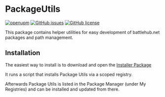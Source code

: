# PackageUtils

[![openupm](https://img.shields.io/npm/v/net.battlehub.packageutils?label=openupm&registry_uri=https://package.openupm.com)](https://openupm.com/packages/net.battlehub.packageutils/)
[![GitHub issues](https://img.shields.io/github/issues/Battlehub0x/PackageUtils)](https://github.com/Battlehub0x/PackageUtils/issues)
[![GitHub license](https://img.shields.io/github/license/Battlehub0x/PackageUtils?label=license)](https://github.com/Battlehub0x/PackageUtils/blob/main/LICENSE)

This package contains helper utilities for easy development of battlehub.net packages and path management.

## Installation

The easiest way to install is to download and open the [Installer Package](https://package-installer.glitch.me/v1/installer/OpenUPM/net.battlehub.packageutils?registry=https%3A%2F%2Fpackage.openupm.com&scope=net.battlehub)

It runs a script that installs Package Utils via a scoped registry.

Afterwards Package Utils is listed in the Package Manager (under My Registries) and can be installed and updated from there.
